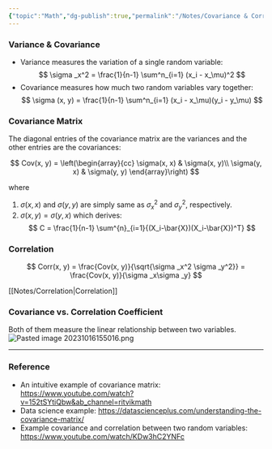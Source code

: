 ```yaml
---
{"topic":"Math","dg-publish":true,"permalink":"/Notes/Covariance & Correlation/","dgPassFrontmatter":true,"noteIcon":""}
---
```



### Variance & Covariance
- Variance measures the variation of a single random variable:
	$$
	\sigma _x^2 = \frac{1}{n-1} \sum^n_{i=1} (x_i - x_\mu)^2
  	$$
- Covariance measures how much two random variables vary together:
	$$
	\sigma (x, y) = \frac{1}{n-1} \sum^n_{i=1} (x_i - x_\mu)(y_i - y_\mu)
	$$
### Covariance Matrix
The diagonal entries of the covariance matrix are the variances and the other entries are the covariances:

$$
Cov(x, y) = \left(\begin{array}{cc} 
\sigma(x, x) & \sigma(x, y)\\
\sigma(y, x) & \sigma(y, y)
\end{array}\right)
$$

where 
1. $\sigma (x, x)$ and $\sigma (y, y)$ are simply same as $\sigma _x^2$ and $\sigma _y^2$, respectively.
2. $\sigma(x, y) = \sigma(y, x)$
	which derives:
$$
C = \frac{1}{n-1} \sum^{n}_{i=1}{(X_i-\bar{X})(X_i-\bar{X})^T}
$$

### Correlation
$$
Corr(x, y)
= \frac{Cov(x, y)}{\sqrt{\sigma _x^2 \sigma _y^2}}
= \frac{Cov(x, y)}{\sigma _x\sigma _y}
$$

[[Notes/Correlation\|Correlation]]

### Covariance vs. Correlation Coefficient
Both of them measure the linear relationship between two variables.
![Pasted image 20231016155016.png](/img/user/assets/images/Pasted%20image%2020231016155016.png)

----
### Reference
- An intuitive example of covariance matrix: https://www.youtube.com/watch?v=152tSYtiQbw&ab_channel=ritvikmath
- Data science example: https://datascienceplus.com/understanding-the-covariance-matrix/
- Example covariance and correlation between two random variables: https://www.youtube.com/watch/KDw3hC2YNFc



